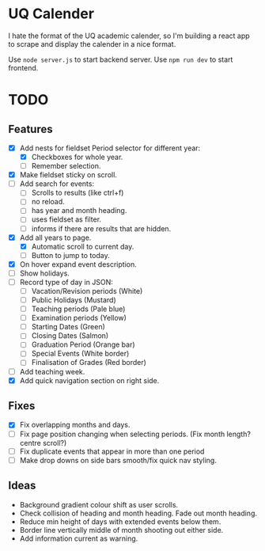 # UQ Calender

I hate the format of the UQ academic calender, so I'm building a react app to scrape and display the calender in a nice format.

Use `node server.js` to start backend server.
Use `npm run dev` to start frontend.

# TODO

## Features

- [x] Add nests for fieldset Period selector for different year:
  - [x] Checkboxes for whole year.
  - [ ] Remember selection.
- [x] Make fieldset sticky on scroll.
- [ ] Add search for events:
  - [ ] Scrolls to results (like ctrl+f)
  - [ ] no reload.
  - [ ] has year and month heading.
  - [ ] uses fieldset as filter.
  - [ ] informs if there are results that are hidden.
- [x] Add all years to page.
  - [x] Automatic scroll to current day.
  - [ ] Button to jump to today.
- [x] On hover expand event description.
- [ ] Show holidays.
- [ ] Record type of day in JSON:
  - [ ] Vacation/Revision periods (White)
  - [ ] Public Holidays (Mustard)
  - [ ] Teaching periods (Pale blue)
  - [ ] Examination periods (Yellow)
  - [ ] Starting Dates (Green)
  - [ ] Closing Dates (Salmon)
  - [ ] Graduation Period (Orange bar)
  - [ ] Special Events (White border)
  - [ ] Finalisation of Grades (Red border)
- [ ] Add teaching week.
- [x] Add quick navigation section on right side.

## Fixes

- [x] Fix overlapping months and days.
- [ ] Fix page position changing when selecting periods. (Fix month length? centre scroll?)
- [ ] Fix duplicate events that appear in more than one period
- [ ] Make drop downs on side bars smooth/fix quick nav styling.

## Ideas

- Background gradient colour shift as user scrolls.
- Check collision of heading and month heading. Fade out month heading.
- Reduce min height of days with extended events below them.
- Border line vertically middle of month shooting out either side.
- Add information current as warning.
